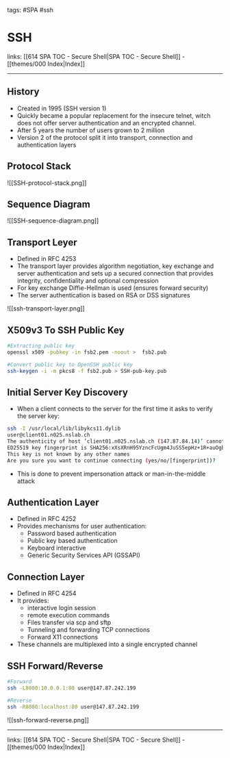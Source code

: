 tags: #SPA #ssh
 
# SSH

links: [[614 SPA TOC - Secure Shell|SPA TOC - Secure Shell]] - [[themes/000 Index|Index]]

---

## History

- Created in 1995 (SSH version 1)
- Quickly became a popular replacement for the insecure telnet, witch does not offer server authentication and an encrypted channel.
- After 5 years the number of users grown to 2 million
- Version 2 of the protocol split it into transport, connection and authentication layers

## Protocol Stack

![[SSH-protocol-stack.png]]

## Sequence Diagram

![[SSH-sequence-diagram.png]]

## Transport Leyer

- Defined in RFC 4253
- The transport layer provides algorithm negotiation, key exchange and server authentication and sets up a secured connection that provides integrity, confidentiality and optional compression
- For key exchange Diffie-Hellman is used (ensures forward security)
- The server authentication is based on RSA or DSS signatures

![[ssh-transport-layer.png]]

## X509v3 To SSH Public Key

```bash
#Extracting public key
openssl x509 -pubkey -in fsb2.pem -noout >  fsb2.pub

#Convert public key to OpenSSH public key
ssh-keygen -i -m pkcs8 -f fsb2.pub > SSH-pub-key.pub
```

## Initial Server Key Discovery

- When a client connects to the server for the first time it asks to verify the server key:

```bash
ssh -I /usr/local/lib/libykcs11.dylib
user@client01.n025.nslab.ch
The authenticity of host ’client01.n025.nslab.ch (147.87.84.14)’ cannot be established.
ED25519 key fingerprint is SHA256:xXsXRnH95YzncFcUgm4JuSS5epHz+1R+auOgBOLYkbU.
This key is not known by any other names
Are you sure you want to continue connecting (yes/no/[fingerprint])?
```

- This is done to prevent impersonation attack or man-in-the-middle attack

## Authentication Layer

- Defined in RFC 4252
- Provides mechanisms for user authentication:
	- Password based authentication
	- Public key based authentication
	- Keyboard interactive
	- Generic Security Services API (GSSAPI)

## Connection Layer

- Defined in RFC 4254
- It provides:
	- interactive login session
	- remote execution commands
	- Files transfer via scp and sftp
	- Tunneling and forwarding TCP connections
	- Forward X11 connections
- These channels are multiplexed into a single encrypted channel

## SSH Forward/Reverse

```bash
#Forward
ssh -L8080:10.0.0.1:80 user@147.87.242.199

#Reverse
ssh -R8080:localhost:80 user@147.87.242.199
```

![[ssh-forward-reverse.png]]

---
links: [[614 SPA TOC - Secure Shell|SPA TOC - Secure Shell]] - [[themes/000 Index|Index]]